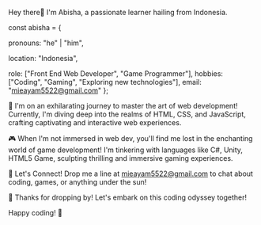 Hey there👋
I'm Abisha, a passionate learner hailing from Indonesia.

const abisha = {

  pronouns: "he" | "him",

  location: "Indonesia",
  
  role: ["Front End Web Developer", "Game Programmer"],
  hobbies: ["Coding", "Gaming", "Exploring new technologies"],
  email: "mieayam5522@gmail.com"
};

🚀 I'm on an exhilarating journey to master the art of web development! Currently, I'm diving deep into the realms of HTML, CSS, and JavaScript, crafting captivating and interactive web experiences.

🎮 When I'm not immersed in web dev, you'll find me lost in the enchanting world of game development! I'm tinkering with languages like C#, Unity, HTML5 Game, sculpting thrilling and immersive gaming experiences.

💬 Let's Connect! Drop me a line at mieayam5522@gmail.com to chat about coding, games, or anything under the sun!

🌟 Thanks for dropping by! Let's embark on this coding odyssey together!


Happy coding! 🌟
